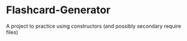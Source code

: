 # Flashcard-Generator
A project to practice using constructors (and possibly secondary require files)
